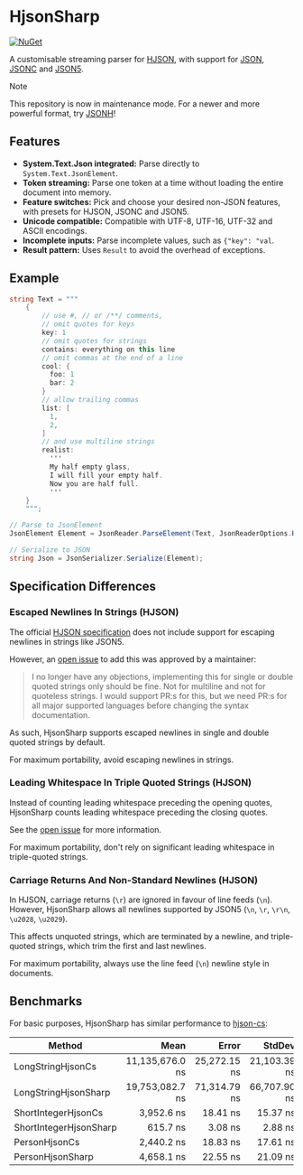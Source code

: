 # HjsonSharp

[![NuGet](https://img.shields.io/nuget/v/HjsonSharp.svg)](https://www.nuget.org/packages/HjsonSharp)

A customisable streaming parser for [HJSON](https://hjson.github.io), with support for [JSON](https://json.org), [JSONC](https://code.visualstudio.com/docs/languages/json#_json-with-comments) and [JSON5](https://json5.org).

> [!NOTE]
> This repository is now in maintenance mode. For a newer and more powerful format, try [JSONH](https://github.com/jsonh-org/JsonhCs)!

## Features

- **System.Text.Json integrated:** Parse directly to `System.Text.JsonElement`.
- **Token streaming:** Parse one token at a time without loading the entire document into memory.
- **Feature switches:** Pick and choose your desired non-JSON features, with presets for HJSON, JSONC and JSON5.
- **Unicode compatible:** Compatible with UTF-8, UTF-16, UTF-32 and ASCII encodings.
- **Incomplete inputs:** Parse incomplete values, such as `{"key": "val`.
- **Result pattern:** Uses `Result` to avoid the overhead of exceptions.

## Example

```cs
string Text = """
    {
        // use #, // or /**/ comments,
        // omit quotes for keys
        key: 1
        // omit quotes for strings
        contains: everything on this line
        // omit commas at the end of a line
        cool: {
          foo: 1
          bar: 2
        }
        // allow trailing commas
        list: [
          1,
          2,
        ]
        // and use multiline strings
        realist:
          '''
          My half empty glass,
          I will fill your empty half.
          Now you are half full.
          '''
    }
    """;

// Parse to JsonElement
JsonElement Element = JsonReader.ParseElement(Text, JsonReaderOptions.Hjson).Value;

// Serialize to JSON
string Json = JsonSerializer.Serialize(Element);
```

## Specification Differences

### Escaped Newlines In Strings (HJSON)

The official [HJSON specification](https://hjson.github.io/rfc.html) does not include support for escaping newlines in strings like JSON5.

However, an [open issue](https://github.com/hjson/hjson/issues/106) to add this was approved by a maintainer:

> I no longer have any objections, implementing this for single or double quoted strings only should be fine. Not for multiline and not for quoteless strings. I would support PR:s for this, but we need PR:s for all major supported languages before changing the syntax documentation.

As such, HjsonSharp supports escaped newlines in single and double quoted strings by default.

For maximum portability, avoid escaping newlines in strings.

### Leading Whitespace In Triple Quoted Strings (HJSON)

Instead of counting leading whitespace preceding the opening quotes, HjsonSharp counts leading whitespace preceding the closing quotes.

See the [open issue](https://github.com/hjson/hjson/issues/132) for more information.

For maximum portability, don't rely on significant leading whitespace in triple-quoted strings.

### Carriage Returns And Non-Standard Newlines (HJSON)

In HJSON, carriage returns (`\r`) are ignored in favour of line feeds (`\n`).
However, HjsonSharp allows all newlines supported by JSON5 (`\n`, `\r`, `\r\n`, `\u2028`, `\u2029`).

This affects unquoted strings, which are terminated by a newline, and triple-quoted strings, which trim the first and last newlines.

For maximum portability, always use the line feed (`\n`) newline style in documents.

## Benchmarks

For basic purposes, HjsonSharp has similar performance to [hjson-cs](https://github.com/hjson/hjson-cs):

| Method                 | Mean            | Error        | StdDev       | Gen0      | Gen1      | Gen2     | Allocated  |
|----------------------- |----------------:|-------------:|-------------:|----------:|----------:|---------:|-----------:|
| LongStringHjsonCs      | 11,135,676.0 ns | 25,272.15 ns | 21,103.39 ns | 1093.7500 | 1031.2500 | 734.3750 | 7828.64 KB |
| LongStringHjsonSharp   | 19,753,082.7 ns | 71,314.79 ns | 66,707.90 ns |  375.0000 |  375.0000 | 375.0000 | 9956.86 KB |
| ShortIntegerHjsonCs    |      3,952.6 ns |     18.41 ns |     15.37 ns |    0.4578 |         - |        - |    1.41 KB |
| ShortIntegerHjsonSharp |        615.7 ns |      3.08 ns |      2.88 ns |    0.3519 |         - |        - |    1.08 KB |
| PersonHjsonCs          |      2,440.2 ns |     18.83 ns |     17.61 ns |    1.0376 |         - |        - |    3.19 KB |
| PersonHjsonSharp       |      4,658.1 ns |     22.55 ns |     21.09 ns |    2.5177 |         - |        - |    7.73 KB |